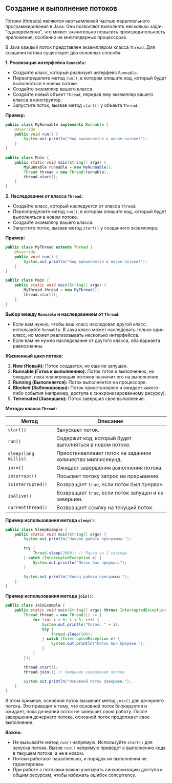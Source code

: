<h2>Создание и выполнение потоков</h2>

Потоки (threads) являются неотъемлемой частью параллельного программирования в Java. Они позволяют выполнять несколько задач "одновременно", что может значительно повысить производительность приложения, особенно на многоядерных процессорах.

В Java каждый поток представлен экземпляром класса `Thread`.  Для создания потока существует два основных способа:

**1. Реализация интерфейса `Runnable`:**

   - Создайте класс, который реализует интерфейс `Runnable`.
   - Переопределите метод `run()`, в котором опишите код, который будет выполняться в новом потоке.
   - Создайте экземпляр вашего класса.
   - Создайте новый объект `Thread`, передав ему экземпляр вашего класса в конструктор.
   - Запустите поток, вызвав метод `start()` у объекта `Thread`.

   **Пример:**

   ```java
   public class MyRunnable implements Runnable {
       @Override
       public void run() {
           System.out.println("Код выполняется в новом потоке!");
       }
   }

   public class Main {
       public static void main(String[] args) {
           MyRunnable runnable = new MyRunnable();
           Thread thread = new Thread(runnable);
           thread.start();
       }
   }
   ```

**2. Наследование от класса `Thread`:**

   - Создайте класс, который наследуется от класса `Thread`.
   - Переопределите метод `run()`, в котором опишите код, который будет выполняться в новом потоке.
   - Создайте экземпляр вашего класса.
   - Запустите поток, вызвав метод `start()` у созданного экземпляра.

   **Пример:**

   ```java
   public class MyThread extends Thread {
       @Override
       public void run() {
           System.out.println("Код выполняется в новом потоке!");
       }
   }

   public class Main {
       public static void main(String[] args) {
           MyThread thread = new MyThread();
           thread.start();
       }
   }
   ```

**Выбор между `Runnable` и наследованием от `Thread`:**

- Если вам нужно, чтобы ваш класс наследовал другой класс, используйте `Runnable`. В Java класс может наследовать только один класс, но может реализовывать несколько интерфейсов.
- Если вам не нужно наследование от другого класса, оба варианта равнозначны.

**Жизненный цикл потока:**

1. **New (Новый):** Поток создается, но еще не запущен.
2. **Runnable (Готов к выполнению):** Поток готов к выполнению, но ожидает, пока планировщик потоков назначит его на выполнение.
3. **Running (Выполняется):** Поток выполняется на процессоре.
4. **Blocked (Заблокирован):** Поток приостановлен и ожидает какого-либо события (например, доступа к синхронизированному ресурсу).
5. **Terminated (Завершен):** Поток завершил свое выполнение.

**Методы класса `Thread`:**

| Метод                 | Описание                                                                          |
|----------------------|---------------------------------------------------------------------------------|
| `start()`            | Запускает поток.                                                                     |
| `run()`             | Содержит код, который будет выполняться в новом потоке.                        |
| `sleep(long millis)` | Приостанавливает поток на заданное количество миллисекунд.                        |
| `join()`             | Ожидает завершения выполнения потока.                                              |
| `interrupt()`        | Посылает потоку запрос на прерывание.                                            |
| `isInterrupted()`    | Возвращает `true`, если поток был прерван.                                         |
| `isAlive()`          | Возвращает `true`, если поток запущен и не завершен.                             |
| `currentThread()`     | Возвращает ссылку на текущий поток.                                               |

**Пример использования метода `sleep()`:**

```java
public class SleepExample {
    public static void main(String[] args) {
        System.out.println("Начало работы программы.");

        try {
            Thread.sleep(2000); // Пауза на 2 секунды
        } catch (InterruptedException e) {
            System.out.println("Поток был прерван.");
        }

        System.out.println("Конец работы программы.");
    }
}
```

**Пример использования метода `join()`:**

```java
public class JoinExample {
    public static void main(String[] args) throws InterruptedException {
        Thread thread = new Thread(() -> {
            for (int i = 0; i < 5; i++) {
                System.out.println("Поток: " + i);
                try {
                    Thread.sleep(500);
                } catch (InterruptedException e) {
                    System.out.println("Поток был прерван.");
                }
            }
        });

        thread.start();
        thread.join(); // Ожидание завершения потока

        System.out.println("Основной поток завершен.");
    }
}
```

В этом примере, основной поток вызывает метод `join()` для дочернего потока. Это приводит к тому, что основной поток блокируется и ожидает, пока дочерний поток не завершит свою работу. После завершения дочернего потока, основной поток продолжает свое выполнение.

**Важно:** 

* Не вызывайте метод `run()` напрямую. Используйте `start()` для запуска потока. Вызов `run()` напрямую приведет к выполнению кода в текущем потоке, а не в новом.
* Потоки работают параллельно, и порядок их выполнения не гарантирован.
* При работе с потоками важно учитывать синхронизацию доступа к общим ресурсам, чтобы избежать ошибок concurrency.